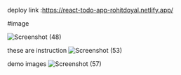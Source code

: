 deploy link :https://react-todo-app-rohitdoyal.netlify.app/

#image 

![Screenshot (48)](https://user-images.githubusercontent.com/56929395/152044305-6cc86c08-64a4-4954-96ac-c91b41bf5250.png)

these are instruction 
![Screenshot (53)](https://user-images.githubusercontent.com/56929395/152044418-32539b69-c9b7-4334-9129-10d031ac0207.png)

demo images 
![Screenshot (57)](https://user-images.githubusercontent.com/56929395/152044575-71964fcc-29b9-412f-9e05-7eca768b2852.png)
